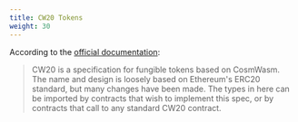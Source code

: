 ```yaml
---
title: CW20 Tokens
weight: 30
---
```


According to the [official documentation](https://docs.rs/crate/cw20/0.2.3):

> CW20 is a specification for fungible tokens based on CosmWasm. The name and design is loosely based on Ethereum's ERC20 standard, but many changes have been made. The types in here can be imported by contracts that wish to implement this spec, or by contracts that call to any standard CW20 contract.
